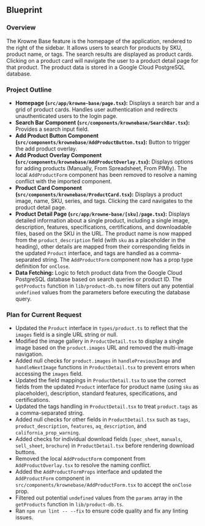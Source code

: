 ## Blueprint

### Overview

The Krowne Base feature is the homepage of the application, rendered to the right of the sidebar. It allows users to search for products by SKU, product name, or tags. The search results are displayed as product cards. Clicking on a product card will navigate the user to a product detail page for that product. The product data is stored in a Google Cloud PostgreSQL database.

### Project Outline

- **Homepage (`src/app/krowne-base/page.tsx`):** Displays a search bar and a grid of product cards. Handles user authentication and redirects unauthenticated users to the login page.
- **Search Bar Component (`src/components/krownebase/SearchBar.tsx`):** Provides a search input field.
- **Add Product Button Component (`src/components/krownebase/AddProductButton.tsx`):** Button to trigger the add product overlay.
- **Add Product Overlay Component (`src/components/krownebase/AddProductOverlay.tsx`):** Displays options for adding products (Manually, From Spreadsheet, From PIMly). The local `AddProductForm` component has been removed to resolve a naming conflict with the imported component.
- **Product Card Component (`src/components/krownebase/ProductCard.tsx`):** Displays a product image, name, SKU, series, and tags. Clicking the card navigates to the product detail page.
- **Product Detail Page (`src/app/krowne-base/[sku]/page.tsx`):** Displays detailed information about a single product, including a single image, description, features, specifications, certifications, and downloadable files, based on the SKU in the URL. The product name is now mapped from the `product_description` field (with `sku` as a placeholder in the heading), other details are mapped from their corresponding fields in the updated `Product` interface, and tags are handled as a comma-separated string. The `AddProductForm` component now has a prop type definition for `onClose`.
- **Data Fetching:** Logic to fetch product data from the Google Cloud PostgreSQL database based on search queries or product ID. The `getProducts` function in `lib/product-db.ts` now filters out any potential `undefined` values from the parameters before executing the database query.

### Plan for Current Request

- Updated the `Product` interface in `types/product.ts` to reflect that the `images` field is a single URL string or null.
- Modified the image gallery in `ProductDetail.tsx` to display a single image based on the `product.images` URL and removed the multi-image navigation.
- Added null checks for `product.images` in `handlePreviousImage` and `handleNextImage` functions in `ProductDetail.tsx` to prevent errors when accessing the `images` field.
- Updated the field mappings in `ProductDetail.tsx` to use the correct fields from the updated `Product` interface for product name (using `sku` as placeholder), description, standard features, specifications, and certifications.
- Updated the tags handling in `ProductDetail.tsx` to treat `product.tags` as a comma-separated string.
- Added null checks for other fields in `ProductDetail.tsx` such as `tags`, `product_description`, `features`, `aq_description`, and `california_prop_warning`.
- Added checks for individual download fields (`spec_sheet`, `manuals`, `sell_sheet`, `brochure`) in `ProductDetail.tsx` before rendering download buttons.
- Removed the local `AddProductForm` component from `AddProductOverlay.tsx` to resolve the naming conflict.
- Added the `AddProductFormProps` interface and updated the `AddProductForm` component in `src/components/krownebase/AddProductForm.tsx` to accept the `onClose` prop.
- Filtered out potential `undefined` values from the `params` array in the `getProducts` function in `lib/product-db.ts`.
- Ran `npm run lint -- --fix` to ensure code quality and fix any linting issues.
